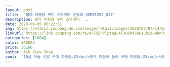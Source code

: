 ```yaml
---
layout: post 
title:  "휠라 아동용 꾸미 스파게티 운동화 3GM01255_013" 
description: 휠라 아동용 꾸미 스파게티  ..
date: 2020-09-05 06:22:51 
img: https://static.coupangcdn.com/image/retail/images/2020/07/07/14/0/af2bcea4-4d4b-4fa7-bbe2-ad439905e8e3.jpg 
linkUrl: https://link.coupang.com/re/AFFSDP?lptag=AF3600438&subid=ahnPublicAsk&pageKey=1837593392&itemId=3124423038&vendorItemId=71102588172&traceid=V0-113-768dadda451d067f 
categories: [1004] 
color: 5A8DF3 
price: 36160 
author: Ask View Shop 
cont:  "10살 아들 신발 구매 하였습니다<br/>모두 마음에 들어 구매 하였습니다<br/>사이즈 좋아요ㅎ 살짝 넉넉하지만ㅎ굿ㅎ<br/>색상이며 사이즈 모두 마음에 듭니다<br/>신발은 이쁨요♡<br/>아들에게 주었더니 신발 신도 잠을 자더라구요<br/>아이가 직접 고른거라  좋아해요ㅎㅎ<br/>키높이마냥 높아요ㅎ<br/>" 
---
```

